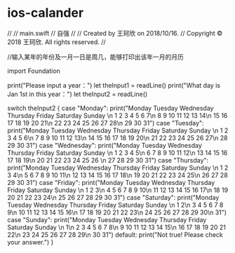 # ios-calander
//
//  main.swift
//  自强
//
//  Created by 王珂欣 on 2018/10/16.
//  Copyright © 2018 王珂欣. All rights reserved.
//


//输入某年的年份及一月一日是周几，能够打印出该年一月的月历

import Foundation

print("Please input a year：")
let theInput1 = readLine()
print("What day is Jan 1st in this year：")
let theInput2 = readLine()


switch theInput2 {
case "Monday":
    print("Monday Tuesday  Wednesday Thursday Friday Saturday Sunday \n  1       2        3        4        5       6       7\n  8       9        10       11       12      13      14\n  15      16       17       18       19      20      21\n  22      23       24       25       26      27      28\n  29      30       31")
case "Tuesday":
    print("Monday Tuesday  Wednesday Thursday Friday Saturday Sunday \n          1        2        3        4        5       6\n  7       8        9        10       11       12      13\n  14      15       16       17       18       19      20\n  21      22       23       24       25       26      27\n  28      29       30       31")
case "Wednesday":
    print("Monday Tuesday  Wednesday Thursday Friday Saturday Sunday \n                    1        2       3        4       5\n  6       7         8        9       10       11      12\n  13      14        15       16      17       18      19\n  20      21        22       23      24       25      26 \n  27      28        29       30      31")
case "Thursday":
    print("Monday Tuesday  Wednesday Thursday Friday Saturday Sunday \n                             1       2       3       4\n  5       6        7         8       9       10      11\n  12      13       14        15      16      17      18\n  19      20       21        22      23      24      25\n  26      27       28        29      30      31")
case "Friday":
    print("Monday Tuesday  Wednesday Thursday Friday Saturday Sunday \n                                     1       2       3\n  4       5        6         7       8       9       10\n  11      12       13        14      15      16      17\n  18      19       20        21      22      23      24\n  25      26       27        28      29      30      31")
case "Saturday":
    print("Monday Tuesday  Wednesday Thursday Friday Saturday Sunday \n                                             1       2\n  3       4         5        6       7       8       9\n  10      11        12       13      14      15      16\n  17      18        19       20      21      22      23\n  24      25        26       27      28      29      30\n  31")
case "Sunday":
    print("Monday Tuesday  Wednesday Thursday Friday Saturday Sunday \n                                                      1\n  2       3         4         5       6       7       8\n  9       10        11        12      13      14      15\n  16      17        18        19      20      21      22\n  23      24        25        26      27      28      29\n  30      31")
default:
    print("Not true! Please check your answer.")
}






